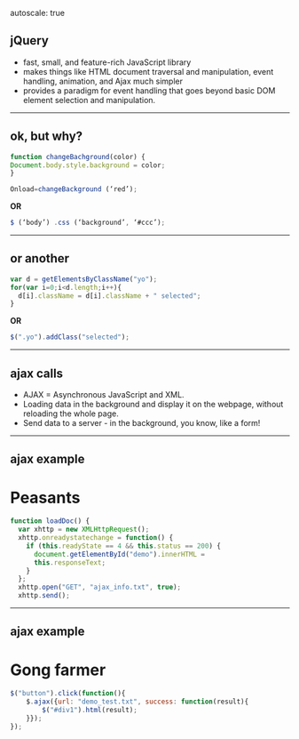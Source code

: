 autoscale: true
## jQuery
* fast, small, and feature-rich JavaScript library
* makes things like HTML document traversal and manipulation, event handling, animation, and Ajax much simpler
* provides a paradigm for event handling that goes beyond basic DOM element selection and manipulation.

---

## ok, but why?
```js
function changeBachground(color) {
Document.body.style.background = color;
}

Onload=changeBackground (‘red’);
```
**OR**

```js
$ (‘body’) .css (‘background’, ‘#ccc’);
```

---

## or another
```js
var d = getElementsByClassName("yo");
for(var i=0;i<d.length;i++){
  d[i].className = d[i].className + " selected";
}
```
**OR**

```js
$(".yo").addClass("selected");
```

---
## ajax calls
* AJAX = Asynchronous JavaScript and XML.
* Loading data in the background and display it on the webpage, without reloading the whole page.
* Send data to a server - in the background, you know, like a form!

---
## ajax example
# Peasants
```js
function loadDoc() {
  var xhttp = new XMLHttpRequest();
  xhttp.onreadystatechange = function() {
    if (this.readyState == 4 && this.status == 200) {
      document.getElementById("demo").innerHTML =
      this.responseText;
    }
  };
  xhttp.open("GET", "ajax_info.txt", true);
  xhttp.send();
```

---
## ajax example
# Gong farmer
```js
$("button").click(function(){
    $.ajax({url: "demo_test.txt", success: function(result){
        $("#div1").html(result);
    }});
});
```

